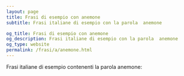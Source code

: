 ```yaml
---
layout: page
title: Frasi di esempio con anemone 
subtitle: Frasi italiane di esempio con la parola  anemone

og_title: Frasi di esempio con anemone 
og_description: Frasi italiane di esempio con la parola  anemone
og_type: website
permalink: /frasi/a/anemone.html
---
```


Frasi italiane di esempio contenenti la parola anemone:


